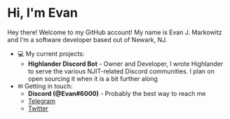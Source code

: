 # Hi, I'm Evan
Hey there! Welcome to my GitHub account! My name is Evan J. Markowitz and I'm a software developer based out of Newark, NJ.
* 💻 My current projects:
  * **Highlander Discord Bot** - Owner and Developer, I wrote Highlander to serve the various NJIT-related Discord communities. I plan on open sourcing it when it is a bit further along
* ✉ Getting in touch:
  * **Discord (@Evan#6000)** - Probably the best way to reach me
  * [Telegram](https://t.me/techkid6)
  * [Twitter](https://twitter.com/techkid6)
